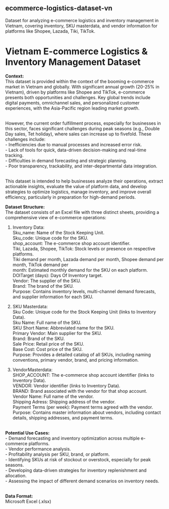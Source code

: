 ## ecommerce-logistics-dataset-vn
Dataset for analyzing e-commerce logistics and inventory management in Vietnam, covering inventory, SKU masterdata, and vendor information for platforms like Shopee, Lazada, Tiki, TikTok.

# Vietnam E-commerce Logistics & Inventory Management Dataset
**Context:**
<br>This dataset is provided within the context of the booming e-commerce market in Vietnam and globally. With significant annual growth (20-25% in Vietnam), driven by platforms like Shopee and TikTok, e-commerce presents both opportunities and challenges. Key global trends include digital payments, omnichannel sales, and personalized customer experiences, with the Asia-Pacific region leading market growth.

<br>However, the current order fulfillment process, especially for businesses in this sector, faces significant challenges during peak seasons (e.g., Double Day sales, Tet holiday), where sales can increase up to fivefold. These challenges include:
<br>- Inefficiencies due to manual processes and increased error risk.
<br>- Lack of tools for quick, data-driven decision-making and real-time tracking.
<br>- Difficulties in demand forecasting and strategic planning.
<br>- Poor transparency, trackability, and inter-departmental data integration.

<br>This dataset is intended to help businesses analyze their operations, extract actionable insights, evaluate the value of platform data, and develop strategies to optimize logistics, manage inventory, and improve overall efficiency, particularly in preparation for high-demand periods.

**Dataset Structure:**
<br>The dataset consists of an Excel file with three distinct sheets, providing a comprehensive view of e-commerce operations:
1. Inventory Data:
<br>Sku_name: Name of the Stock Keeping Unit.
<br>Sku_code: Unique code for the SKU.
<br>shop_account: The e-commerce shop account identifier.
<br>Tiki, Lazada, Shopee, TikTok: Stock levels or presence on respective platforms.
<br>Tiki demand per month, Lazada demand per month, Shopee demand per month, TikTok demand per <br>month: Estimated monthly demand for the SKU on each platform.
<br>DOITarget (days): Days Of Inventory target.
<br>Vendor: The supplier of the SKU.
<br>Brand: The brand of the SKU.
<br>Purpose: Contains inventory levels, multi-channel demand forecasts, and supplier information for each SKU.

2. SKU Masterdata:
<br>Sku Code: Unique code for the Stock Keeping Unit (links to Inventory Data).
<br>Sku Name: Full name of the SKU.
<br>SKU Short Name: Abbreviated name for the SKU.
<br>Primary Vendor: Main supplier for the SKU.
<br>Brand: Brand of the SKU.
<br>Sale Price: Retail price of the SKU.
<br>Base Cost: Cost price of the SKU.
<br>Purpose: Provides a detailed catalog of all SKUs, including naming conventions, primary vendor, brand, and pricing information.

3. VendorMasterdata:
<br>SHOP_ACCOUNT: The e-commerce shop account identifier (links to Inventory Data).
<br>VENDOR: Vendor identifier (links to Inventory Data).
<br>BRAND: Brand associated with the vendor for that shop account.
<br>Vendor Name: Full name of the vendor.
<br>Shipping Adress: Shipping address of the vendor.
<br>Payment Terms (per week): Payment terms agreed with the vendor.
<br>Purpose: Contains master information about vendors, including contact details, shipping addresses, and payment terms.

<br>**Potential Use Cases:**
<br>- Demand forecasting and inventory optimization across multiple e-commerce platforms.
<br>- Vendor performance analysis.
<br>- Profitability analysis per SKU, brand, or platform.
<br>- Identifying SKUs at risk of stockout or overstock, especially for peak seasons.
<br>- Developing data-driven strategies for inventory replenishment and allocation.
<br>- Assessing the impact of different demand scenarios on inventory needs.

<br>**Data Format:**
<br>Microsoft Excel (.xlsx)
